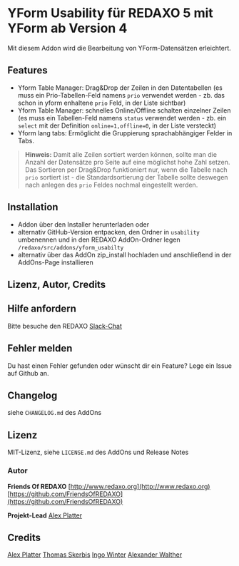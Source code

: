# YForm Usability für REDAXO 5 mit YForm ab Version 4

Mit diesem Addon wird die Bearbeitung von YForm-Datensätzen erleichtert.

## Features

- Yform Table Manager: Drag&Drop der Zeilen in den Datentabellen
(es muss ein Prio-Tabellen-Feld namens `prio` verwendet werden - zb. das schon in yform enhaltene `prio` Feld, in der Liste sichtbar)
- Yform Table Manager: schnelles Online/Offline schalten einzelner Zeilen
(es muss ein Tabellen-Feld namens `status` verwendet werden - zb. ein `select` mit der Definition `online=1,offline=0`, in der Liste versteckt)
- Yform lang tabs: Ermöglicht die Gruppierung sprachabhängiger Felder in Tabs. 

> **Hinweis:** Damit alle Zeilen sortiert werden können, sollte man die Anzahl der Datensätze pro Seite auf eine möglichst hohe Zahl setzen. Das Sortieren per Drag&Drop funktioniert nur, wenn die Tabelle nach `prio` sortiert ist - die Standardsortierung der Tabelle sollte deswegen nach anlegen des `prio` Feldes nochmal eingestellt werden.

## Installation

* Addon über den Installer herunterladen oder
* alternativ GitHub-Version entpacken, den Ordner in `usability` umbenennen und in den REDAXO AddOn-Ordner legen `/redaxo/src/addons/yform_usabilty`
* alternativ über das AddOn zip_install hochladen und anschließend in der AddOns-Page installieren


## Lizenz, Autor, Credits

## Hilfe anfordern
Bitte besuche den REDAXO [Slack-Chat](https://www.redaxo.org/support/community/#slack)

## Fehler melden
Du hast einen Fehler gefunden oder wünscht dir ein Feature? Lege ein Issue auf Github an.


## Changelog

siehe `CHANGELOG.md` des AddOns

## Lizenz

MIT-Lizenz, siehe `LICENSE.md` des AddOns und Release Notes

### Autor

**Friends Of REDAXO**
[http://www.redaxo.org](http://www.redaxo.org)
[https://github.com/FriendsOfREDAXO](https://github.com/FriendsOfREDAXO)

**Projekt-Lead**
[Alex Platter](https://github.com/lexplatt/)

## Credits

[Alex Platter](https://github.com/lexplatt/)
[Thomas Skerbis](https://github.com/skerbis)
[Ingo Winter](https://github.com/ingowinter)
[Alexander Walther](https://github.com/alxndr-w)
